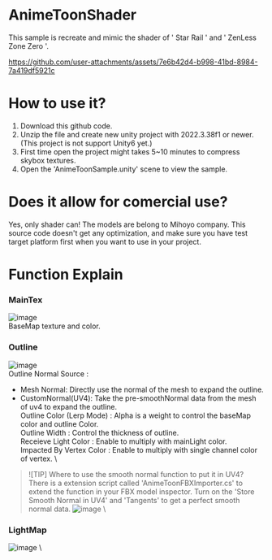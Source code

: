 # AnimeToonShader
This sample is recreate and mimic the shader of ' Star Rail ' and ' ZenLess Zone Zero '. 

https://github.com/user-attachments/assets/7e6b42d4-b998-41bd-8984-7a419df5921c

# How to use it?
1. Download this github code.
2. Unzip the file and create new unity project with 2022.3.38f1 or newer. (This project is not support Unity6 yet.)
3. First time open the project might takes 5~10 minutes to compress skybox textures.
4. Open the 'AnimeToonSample.unity' scene to view the sample.

# Does it allow for comercial use?
Yes, only shader can! The models are belong to Mihoyo company.
This source code doesn't get any optimization, and make sure you have test target platform first when you want to use in your project.

# Function Explain
### MainTex
![image](https://github.com/user-attachments/assets/dced23eb-2cbb-492a-b157-edb77b7ed75d) \
BaseMap texture and color.

### Outline
![image](https://github.com/user-attachments/assets/ac38e19b-9773-417a-a2fd-7e24fe135116) \
Outline Normal Source : 
  - Mesh Normal: Directly use the normal of the mesh to expand the outline.
  - CustomNormal(UV4): Take the pre-smoothNormal data from the mesh of uv4 to expand the outline. \
Outline Color (Lerp Mode) : Alpha is a weight to control the baseMap color and outline Color. \
Outline Width : Control the thickness of outline. \
Receieve Light Color : Enable to multiply with mainLight color. \
Impacted By Vertex Color : Enable to multiply with single channel color of vertex. \
> ![TIP]
> Where to use the smooth normal function to put it in UV4?
> There is a extension script called 'AnimeToonFBXImporter.cs' to extend the function in your FBX model inspector.
> Turn on the 'Store Smooth Normal in UV4' and 'Tangents' to get a perfect smooth normal data.
![image](https://github.com/user-attachments/assets/4f7fe742-231a-440c-b737-109b3baeb7a6) \


### LightMap
![image](https://github.com/user-attachments/assets/bb90c0bb-a173-4300-8e72-3dd6eec0a5a2) \

